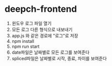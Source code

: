 # deepch-frontend

1. 윈도우 로그 파일 열기
1. 모든 로그 다른 형식으로 내보내기
1. app.js 와 같은 경로에 "로그"로 저장
1. npm install
1. npm run start
1. date파일은 날짜별로 모든 로그를 보여준다
1. spliced파일은 날짜별로 시작, 종료, 차이를 보여준다

